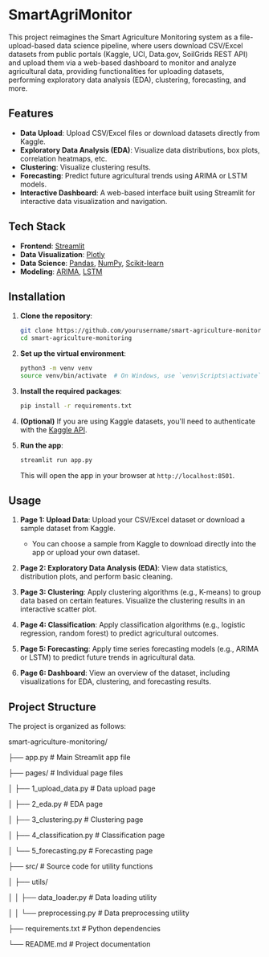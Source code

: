 
# SmartAgriMonitor
This project reimagines the Smart Agriculture Monitoring system as a file-upload-based data science pipeline, where users download CSV/Excel datasets from public portals (Kaggle, UCI, Data.gov, SoilGrids REST API) and upload them via a web-based dashboard to monitor and analyze agricultural data, providing functionalities for uploading datasets, performing exploratory data analysis (EDA), clustering, forecasting, and more.

## Features

- **Data Upload**: Upload CSV/Excel files or download datasets directly from Kaggle.
- **Exploratory Data Analysis (EDA)**: Visualize data distributions, box plots, correlation heatmaps, etc.
- **Clustering**: Visualize clustering results.
- **Forecasting**: Predict future agricultural trends using ARIMA or LSTM models.
- **Interactive Dashboard**: A web-based interface built using Streamlit for interactive data visualization and navigation.

## Tech Stack

- **Frontend**: [Streamlit](https://streamlit.io/)
- **Data Visualization**: [Plotly](https://plotly.com/)
- **Data Science**: [Pandas](https://pandas.pydata.org/), [NumPy](https://numpy.org/), [Scikit-learn](https://scikit-learn.org/)
- **Modeling**: [ARIMA](https://www.statsmodels.org/stable/generated/statsmodels.tsa.arima.model.ARIMA.html), [LSTM](https://www.tensorflow.org/)

## Installation

1. **Clone the repository**:

    ```bash
    git clone https://github.com/yourusername/smart-agriculture-monitoring.git
    cd smart-agriculture-monitoring
    ```

2. **Set up the virtual environment**:

    ```bash
    python3 -m venv venv
    source venv/bin/activate  # On Windows, use `venv\Scripts\activate`
    ```

3. **Install the required packages**:

    ```bash
    pip install -r requirements.txt
    ```

4. **(Optional)** If you are using Kaggle datasets, you'll need to authenticate with the [Kaggle API](https://www.kaggle.com/docs/api).


5. **Run the app**:

    ```bash
    streamlit run app.py
    ```

    This will open the app in your browser at `http://localhost:8501`.

## Usage

1. **Page 1: Upload Data**: Upload your CSV/Excel dataset or download a sample dataset from Kaggle.
   - You can choose a sample from Kaggle to download directly into the app or upload your own dataset.
   
2. **Page 2: Exploratory Data Analysis (EDA)**: View data statistics, distribution plots, and perform basic cleaning.

3. **Page 3: Clustering**: Apply clustering algorithms (e.g., K-means) to group data based on certain features. Visualize the clustering results in an interactive scatter plot.

4. **Page 4: Classification**: Apply classification algorithms (e.g., logistic regression, random forest) to predict agricultural outcomes.

5. **Page 5: Forecasting**: Apply time series forecasting models (e.g., ARIMA or LSTM) to predict future trends in agricultural data.

6. **Page 6: Dashboard**: View an overview of the dataset, including visualizations for EDA, clustering, and forecasting results.

## Project Structure

The project is organized as follows:

smart-agriculture-monitoring/ 

├── app.py # Main Streamlit app file 

├── pages/ # Individual page files 

│ ├── 1_upload_data.py # Data upload page 

│ ├── 2_eda.py # EDA page 

│ ├── 3_clustering.py # Clustering page 

│ ├── 4_classification.py # Classification page 

│ └── 5_forecasting.py # Forecasting page 

├── src/ # Source code for utility functions 

│ ├── utils/ 

│ │ ├── data_loader.py # Data loading utility 

│ │ └── preprocessing.py # Data preprocessing utility 

├── requirements.txt # Python dependencies 

└── README.md # Project documentation

